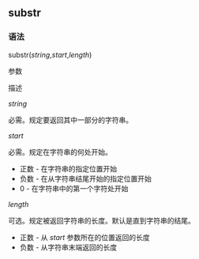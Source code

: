 ## substr
### 语法

substr(_string_,_start_,_length_)

参数

描述

_string_

必需。规定要返回其中一部分的字符串。

_start_

必需。规定在字符串的何处开始。

-   正数 - 在字符串的指定位置开始
-   负数 - 在从字符串结尾开始的指定位置开始
-   0 - 在字符串中的第一个字符处开始

_length_

可选。规定被返回字符串的长度。默认是直到字符串的结尾。

-   正数 - 从 _start_ 参数所在的位置返回的长度
-   负数 - 从字符串末端返回的长度